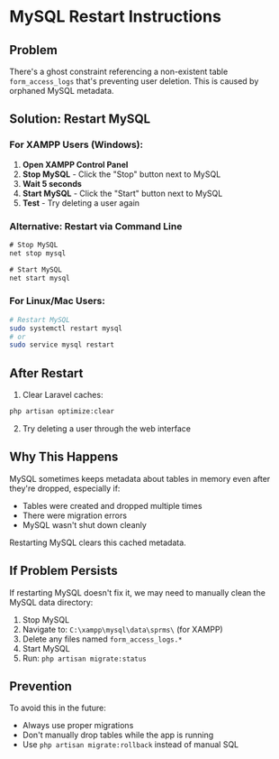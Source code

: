 # MySQL Restart Instructions

## Problem
There's a ghost constraint referencing a non-existent table `form_access_logs` that's preventing user deletion. This is caused by orphaned MySQL metadata.

## Solution: Restart MySQL

### For XAMPP Users (Windows):

1. **Open XAMPP Control Panel**
2. **Stop MySQL** - Click the "Stop" button next to MySQL
3. **Wait 5 seconds**
4. **Start MySQL** - Click the "Start" button next to MySQL
5. **Test** - Try deleting a user again

### Alternative: Restart via Command Line

```cmd
# Stop MySQL
net stop mysql

# Start MySQL
net start mysql
```

### For Linux/Mac Users:

```bash
# Restart MySQL
sudo systemctl restart mysql
# or
sudo service mysql restart
```

## After Restart

1. Clear Laravel caches:
```bash
php artisan optimize:clear
```

2. Try deleting a user through the web interface

## Why This Happens

MySQL sometimes keeps metadata about tables in memory even after they're dropped, especially if:
- Tables were created and dropped multiple times
- There were migration errors
- MySQL wasn't shut down cleanly

Restarting MySQL clears this cached metadata.

## If Problem Persists

If restarting MySQL doesn't fix it, we may need to manually clean the MySQL data directory:

1. Stop MySQL
2. Navigate to: `C:\xampp\mysql\data\sprms\` (for XAMPP)
3. Delete any files named `form_access_logs.*`
4. Start MySQL
5. Run: `php artisan migrate:status`

## Prevention

To avoid this in the future:
- Always use proper migrations
- Don't manually drop tables while the app is running
- Use `php artisan migrate:rollback` instead of manual SQL
